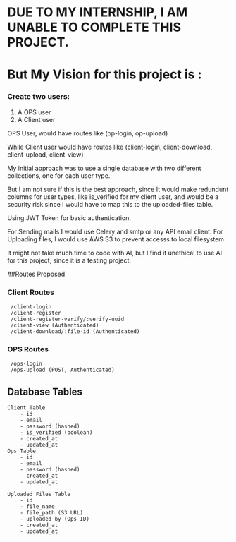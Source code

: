 # DUE TO MY INTERNSHIP, I AM UNABLE TO COMPLETE THIS PROJECT. 

# But My Vision for this project is : 

### Create two users:
 1. A OPS user
 2. A Client user

OPS User, would have routes like (op-login, op-upload)

While Client user would have routes like (client-login, client-download, client-upload, client-view)

My initial approach was to use a single database with two different collections, one for each user type.

But I am not sure if this is the best approach, since It would make redundunt columns for user types, like is_verified for my client user, and would be a security risk since I would have to map this to the uploaded-files table.


Using JWT Token for basic authentication.

For Sending mails I would use Celery and smtp or any API email client.
For Uploading files, I would use AWS S3 to prevent accesss to local filesystem.



It might not take much time to code with AI, but I find it unethical to use AI for this project, since it is a testing project.



##Routes Proposed
 ### Client Routes
     /client-login
     /client-register
     /client-register-verify/:verify-uuid
     /client-view (Authenticated)
     /client-download/:file-id (Authenticated)
 ### OPS Routes
     /ops-login
     /ops-upload (POST, Authenticated)
    
## Database Tables

    Client Table
        - id
        - email
        - password (hashed)
        - is_verified (boolean)
        - created_at
        - updated_at
    Ops Table
        - id
        - email
        - password (hashed)
        - created_at
        - updated_at

    Uploaded Files Table
        - id
        - file_name
        - file_path (S3 URL)
        - uploaded_by (Ops ID)
        - created_at
        - updated_at